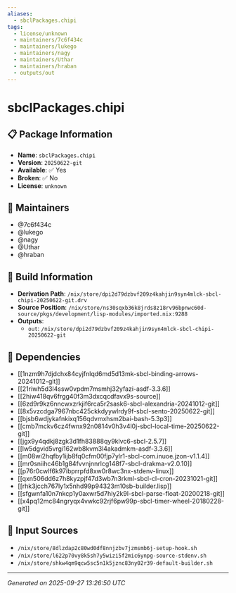 ```yaml
---
aliases:
  - sbclPackages.chipi
tags:
  - license/unknown
  - maintainers/7c6f434c
  - maintainers/lukego
  - maintainers/nagy
  - maintainers/Uthar
  - maintainers/hraban
  - outputs/out
---
```


# sbclPackages.chipi

## 📋 Package Information

- **Name**: `sbclPackages.chipi`
- **Version**: `20250622-git`
- **Available**: ✅ Yes
- **Broken**: ✅ No
- **License**: `unknown`
## 👥 Maintainers

- @7c6f434c
- @lukego
- @nagy
- @Uthar
- @hraban


## 🔧 Build Information

- **Derivation Path**: `/nix/store/dpi2d79dzbvf209z4kahjin9syn4mlck-sbcl-chipi-20250622-git.drv`
- **Source Position**: `/nix/store/ns30sqxb36k8jrds8z18rv96bpnwc60d-source/pkgs/development/lisp-modules/imported.nix:9288`
- **Outputs**:
  - `out`:  `/nix/store/dpi2d79dzbvf209z4kahjin9syn4mlck-sbcl-chipi-20250622-git`

## 🔗 Dependencies

- [[1nzm9h7djdchx84cyjfnlqd6md5d13mk-sbcl-binding-arrows-20241012-git]]
- [[21riwh5d3l4ssw0vpdm7msmhj32yfazi-asdf-3.3.6]]
- [[2hiw418qv6frgg40f3m3dxcqcdfavx9s-source]]
- [[6zd9r9kz6nncwxzrkjif6rca5r2sask6-sbcl-alexandria-20241012-git]]
- [[8x5vzcdga7967nbc425ckkdyywlrdy9f-sbcl-sento-20250622-git]]
- [[bjsb6wdjykafnkixq156qdvmxhsm2bai-bash-5.3p3]]
- [[cmb7mckv6cz4fwnx92n0814v0h3v4l0j-sbcl-local-time-20250622-git]]
- [[jgx9y4qdkj8zgk3d1fh83888qy9klvc6-sbcl-2.5.7]]
- [[lw5dgvid5vrgi162wb8kvm3l4akadmkm-asdf-3.3.6]]
- [[m08wi2hqfby1ijb8fq0cfm00fjp7ylr1-sbcl-com.inuoe.jzon-v1.1.4]]
- [[mr0sniihc46b1g84fvvnjnnrlcg148f7-sbcl-drakma-v2.0.10]]
- [[p76r0cwlf6k97ibprrpfd8xw0r8wc3nx-stdenv-linux]]
- [[qxn506dd6z7h8kyzpjf47d3wb7n3rkml-sbcl-cl-cron-20231021-git]]
- [[rhk3jcch767ly1x5nhd99p94323m10sb-builder.lisp]]
- [[sfgwnfa10n7nkcp1y0axwr5d7hiy2k9l-sbcl-parse-float-20200218-git]]
- [[x4pq12mc84ngryqx4vwkc92rjf6pw99p-sbcl-timer-wheel-20180228-git]]

## 📁 Input Sources

- `/nix/store/8dlzdap2c80wd0df8nnjzbv7jzmsmb6j-setup-hook.sh`
- `/nix/store/l622p70vy8k5sh7y5wizi5f2mic6ynpg-source-stdenv.sh`
- `/nix/store/shkw4qm9qcw5sc5n1k5jznc83ny02r39-default-builder.sh`

---
*Generated on 2025-09-27 13:26:50 UTC*
